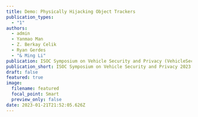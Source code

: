 ```yaml
---
title: Demo: Physically Hijacking Object Trackers
publication_types:
  - "1"
authors:
  - admin
  - Yanmao Man
  - Z. Berkay Celik
  - Ryan Gerdes
  - "& Ming Li"
publication: ISOC Symposium on Vehicle Security and Privacy (VehicleSec 2023)
publication_short: ISOC Symposium on Vehicle Security and Privacy 2023
draft: false
featured: true
image:
  filename: featured
  focal_point: Smart
  preview_only: false
date: 2023-01-21T21:52:05.626Z
---
```

